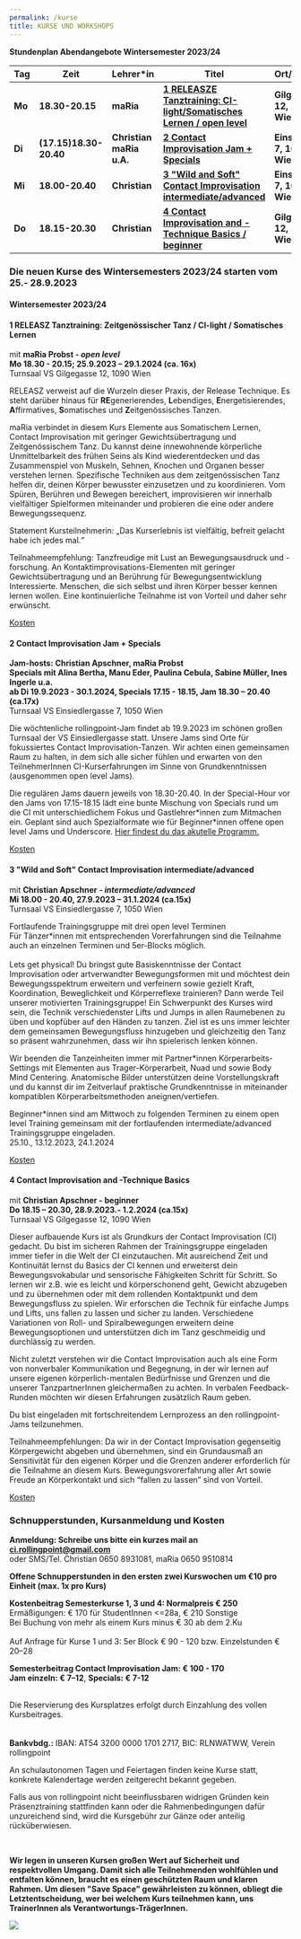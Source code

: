 ```yaml
---
permalink: /kurse
title: KURSE UND WORKSHOPS
---
```

**Stundenplan Abendangebote Wintersemester 2023/24**

| Tag    | Zeit                   | Lehrer*in                | Titel                                                                         | Ort/Turnsaal                  |
| ------ | ---------------------- | ------------------------ | ----------------------------------------------------------------------------- | ----------------------------- |
| **Mo** | **18.30-20.15**        | **maRia**                | **[ 1 RELEASZE Tanztraining: CI-light/Somatisches Lernen / open level](#mo)** | **Gilgegasse 12, 1090 Wien**  |
| **Di** | **(17.15)18.30-20.40** | **Christian maRia u.A.** | **[2 Contact Improvisation Jam + Specials](#di)**                             | **Einsiedlerg. 7, 1050 Wien** |
| **Mi** | **18.00-20.40**        | **Christian**            | **[3 "Wild and Soft" Contact Improvisation intermediate/advanced](#mi)**      | **Einsiedlerg. 7, 1050 Wien** |
| **Do** | **18.15-20.30**        | **Christian**            | **[4 Contact Improvisation and -Technique Basics / beginner ](#do)**          | **Gilgegasse 12, 1090 Wien**  |

### Die neuen Kurse des Wintersemesters 2023/24 starten vom 25.- 28.9.2023

<div class="named-anchor" id="mo"></div>

#### Wintersemester 2023/24

#### 1 RELEASZ Tanztraining: Zeitgenössischer Tanz / CI-light / Somatisches Lernen

mit **maRia Probst - *open level***\
**Mo 18.30 - 20.15; 25.9.2023 – 29.1.2024 (ca. 16x)**\
Turnsaal VS Gilgegasse 12, 1090 Wien

RELEASZ verweist auf die Wurzeln dieser Praxis, der Release Technique. Es steht darüber
hinaus für **RE**generierendes, **L**ebendiges, **E**nergetisierendes, **A**ffirmatives, **S**omatisches und
**Z**eitgenössisches Tanzen. 

maRia verbindet in diesem Kurs Elemente aus
Somatischem Lernen, Contact Improvisation mit geringer Gewichtsübertragung und
Zeitgenössischem Tanz. Du kannst deine innewohnende körperliche Unmittelbarkeit des frühen Seins als  Kind wiederentdecken und das Zusammenspiel von Muskeln, Sehnen, Knochen und
Organen besser verstehen lernen. Spezifische Techniken aus dem zeitgenössischen Tanz
helfen dir, deinen Körper bewusster einzusetzen und zu koordinieren. Vom Spüren, Berühren und Bewegen bereichert, improvisieren wir innerhalb vielfältiger Spielformen miteinander und probieren die eine oder andere Bewegungssequenz.

Statement Kursteilnehmerin: „Das Kurserlebnis ist vielfältig, befreit gelacht habe ich jedes
mal.“ 

Teilnahmeempfehlung: Tanzfreudige mit Lust an Bewegungsausdruck und -forschung. An Kontaktimprovisations-Elementen mit geringer Gewichtsübertragung und an Berührung für Bewegungsentwicklung Interessierte. Menschen, die sich selbst und ihren Körper besser kennen lernen wollen. Eine kontinuierliche Teilnahme ist von Vorteil und daher sehr erwünscht.

[Kosten](#kosten)

<div class="named-anchor" id="di"></div>

#### 2 Contact Improvisation Jam + Specials

**Jam-hosts: Christian Apschner, maRia Probst** \
**Specials mit Alina Bertha, Manu Eder, Paulina Cebula, Sabine Müller, Ines Ingerle u.a.**\
**ab Di 19.9.2023 - 30.1.2024, Specials 17.15 - 18.15, Jam 18.30 – 20.40 (ca.17x)**\
Turnsaal VS Einsiedlergasse 7, 1050 Wien

Die wöchtenliche rollingpoint-Jam findet ab 19.9.2023 im schönen großen Turnsaal der VS Einsiedlergasse statt. Unsere Jams sind Orte für fokussiertes Contact Improvisation-Tanzen. Wir achten einen gemeinsamen Raum zu halten, in dem sich alle sicher fühlen und erwarten von den TeilnehmerInnen CI-Kurserfahrungen im Sinne von Grundkenntnissen (ausgenommen open level Jams).

Die regulären Jams dauern jeweils von 18.30-20.40. In der Special-Hour vor den Jams von 17.15-18.15 lädt eine bunte Mischung von Specials rund um die CI mit unterschiedlichem Fokus und Gastlehrer\*innen zum Mitmachen ein. Geplant sind auch Spezialformate wie für Beginner\*innen offene open level Jams und Underscore. [Hier findest du das akutelle Programm.](/jams#special)

[Kosten](#kosten)

<div class="named-anchor" id="mi"></div>

#### **3 "Wild and Soft" Contact Improvisation intermediate/advanced**

mit **Christian Apschner *\- intermediate/advanced***\
**Mi 18.00 - 20.40, 27.9.2023 – 31.1.2024 (ca.15x)**\
Turnsaal VS Einsiedlergasse 7, 1050 Wien

Fortlaufende Trainingsgruppe mit drei open level Terminen\
Für Tänzer*innen mit entsprechenden Vorerfahrungen sind die Teilnahme auch an einzelnen Terminen und 5er-Blocks möglich.\
\
Lets get physical! Du bringst gute Basiskenntnisse der Contact Improvisation oder artverwandter Bewegungsformen mit und möchtest dein Bewegungsspektrum erweitern und verfeinern sowie gezielt Kraft, Koordination, Beweglichkeit und Körperreflexe trainieren? Dann werde Teil unserer motivierten Trainingsgruppe! Ein Schwerpunkt des Kurses wird sein, die Technik verschiedenster Lifts und Jumps in allen Raumebenen zu üben und kopfüber auf den Händen zu tanzen. Ziel ist es uns immer leichter dem gemeinsamen Bewegungsfluss hinzugeben und gleichzeitig den Tanz so präsent wahrzunehmen, dass wir ihn spielerisch lenken können. 

Wir beenden die Tanzeinheiten immer mit Partner*innen Körperarbeits-Settings mit Elementen aus Trager-Körperarbeit, Nuad und sowie Body Mind Centering.  Anatomische Bilder unterstützen deine Vorstellungskraft und du kannst dir im Zeitverlauf praktische Grundkenntnisse in miteinander kompatiblen Körperarbeitsmethoden aneignen/vertiefen.

Beginner*innen sind am Mittwoch zu folgenden Terminen zu einem open level Training gemeinsam mit der fortlaufenden intermediate/advanced Trainingsgruppe eingeladen.\
25.10., 13.12.2023, 24.1.2024

[Kosten](#kosten)

<div class="named-anchor" id="do"></div>

#### 4  Contact Improvisation and -Technique Basics

mit **Christian Apschner - beginner**\
**Do 18.15 – 20.30, 28.9.2023.- 1.2.2024 (ca.15x)**\
Turnsaal VS Gilgegasse 12, 1090 Wien

Dieser aufbauende Kurs ist als Grundkurs der Contact Improvisation (CI) gedacht. Du bist im sicheren Rahmen der Trainingsgruppe eingeladen immer tiefer in die Welt der CI einzutauchen. Mit ausreichend Zeit und Kontinuität lernst du Basics der CI kennen und erweiterst dein Bewegungsvokabular und sensorische Fähigkeiten Schritt für Schritt. So lernen wir z.B. wie es leicht und körperschonend geht, Gewicht abzugeben und zu übernehmen oder mit dem rollenden Kontaktpunkt und dem Bewegungsfluss zu spielen. Wir erforschen die Technik für einfache Jumps und Lifts, uns fallen zu lassen und sicher zu landen. Verschiedene Variationen von Roll- und Spiralbewegungen erweitern deine Bewegungsoptionen und unterstützen dich im Tanz geschmeidig und durchlässig zu werden.

Nicht zuletzt verstehen wir die Contact Improvisation auch als eine Form von nonverbaler Kommunikation und Begegnung, in der wir lernen auf unsere eigenen körperlich-mentalen Bedürfnisse und Grenzen und die unserer TanzpartnerInnen gleichermaßen zu achten. In verbalen Feedback-Runden möchten wir diesen Erfahrungen zusätzlich Raum geben.

Du bist eingeladen mit fortschreitendem Lernprozess an den rollingpoint-Jams teilzunehmen.

Teilnahmeempfehlungen: Da wir in der Contact Improvisation gegenseitig Körpergewicht abgeben und übernehmen, sind ein Grundausmaß an Sensitivität für den eigenen Körper und die Grenzen anderer erforderlich für die Teilnahme an diesem Kurs. Bewegungsvorerfahrung aller Art sowie Freude an Körperkontakt und sich “fallen zu lassen” sind von Vorteil.

[Kosten](#kosten)

<div class="named-anchor" id="kosten"></div>

### Schnupperstunden, Kursanmeldung und Kosten

**Anmeldung: Schreibe uns bitte ein kurzes mail an ci.rollingpoint@gmail.com**\
oder SMS/Tel. Christian 0650 8931081, maRia 0650 9510814

**Offene Schnupperstunden in den ersten zwei Kurswochen um €10 pro Einheit (max. 1x pro Kurs)**

**Kostenbeitrag Semesterkurse 1, 3 und 4: Normalpreis € 250**\
Ermäßigungen: € 170 für StudentInnen <=28a, € 210 Sonstige\
Bei Buchung von mehr als einem Kurs minus € 30 ab dem 2.Ku\
\
Auf Anfrage für Kurse 1 und 3: 5﻿er Block € 90 - 120 bzw. Einzelstunden € 20–28

**Semesterbeitrag Contact Improvisation Jam: € 100 - 170**\
**Jam einzeln: € 7–12**, **Specials: € 7-12**

\
Die Reservierung des Kursplatzes erfolgt durch Einzahlung des vollen Kursbeitrages.\
\
\
**Bankvbdg.:** IBAN: AT54 3200 0000 1701 2717, BIC: RLNWATWW, Verein rollingpoint

An schulautonomen Tagen und Feiertagen finden keine Kurse statt, konkrete Kalendertage werden zeitgerecht bekannt gegeben.

Falls aus von rollingpoint nicht beeinflussbaren widrigen Gründen kein Präsenztraining stattfinden kann oder die Rahmenbedingungen dafür unzureichend sind, wird die Kursgebühr zur Gänze oder anteilig rücküberwiesen.

&nbsp;

**Wir legen in unseren Kursen großen Wert auf Sicherheit und respektvollen Umgang. Damit sich alle Teilnehmenden wohlfühlen und entfalten können, braucht es einen geschützten Raum und klaren Rahmen. Um diesen "Save Space" gewährleisten zu können, obliegt die Letztentscheidung, wer bei welchem Kurs teilnehmen kann, uns TrainerInnen als Verantwortungs-TrägerInnen.**

![](/assets/uploads/img_0197.jpg)